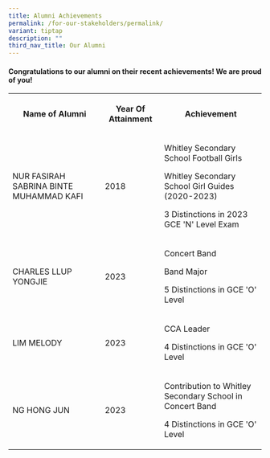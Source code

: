 ```yaml
---
title: Alumni Achievements
permalink: /for-our-stakeholders/permalink/
variant: tiptap
description: ""
third_nav_title: Our Alumni
---
```

<h4>Congratulations to our alumni on their recent achievements! We are proud of you!</h4>
<table style="minWidth: 100px">
<colgroup>
<col>
<col>
<col>
<col>
</colgroup>
<tbody>
<tr>
<th rowspan="1" colspan="2">
<p>Name of Alumni</p>
</th>
<th rowspan="1" colspan="1">
<p>Year Of Attainment</p>
</th>
<th rowspan="1" colspan="1">
<p>Achievement</p>
</th>
</tr>
<tr>
<td rowspan="1" colspan="2">
<p>NUR FASIRAH SABRINA BINTE MUHAMMAD KAFI</p>
</td>
<td rowspan="1" colspan="1">
<p>2018</p>
</td>
<td rowspan="1" colspan="1">
<p>Whitley Secondary School Football Girls</p>
<p>Whitley Secondary School Girl Guides (2020-2023)</p>
<p>3 Distinctions in 2023 GCE 'N' Level Exam</p>
</td>
</tr>
<tr>
<td rowspan="1" colspan="2">
<p>CHARLES LLUP YONGJIE</p>
</td>
<td rowspan="1" colspan="1">
<p>2023</p>
</td>
<td rowspan="1" colspan="1">
<p>Concert Band</p>
<p>Band Major</p>
<p>5 Distinctions in GCE 'O' Level</p>
</td>
</tr>
<tr>
<td rowspan="1" colspan="2">
<p>LIM MELODY</p>
</td>
<td rowspan="1" colspan="1">
<p>2023</p>
</td>
<td rowspan="1" colspan="1">
<p>CCA Leader</p>
<p>4 Distinctions in GCE 'O' Level</p>
</td>
</tr>
<tr>
<td rowspan="1" colspan="2">
<p>NG HONG JUN</p>
</td>
<td rowspan="1" colspan="1">
<p>2023</p>
</td>
<td rowspan="1" colspan="1">
<p>Contribution to Whitley Secondary School in Concert Band</p>
<p>4 Distinctions in GCE 'O' Level</p>
</td>
</tr>
</tbody>
</table>
<p></p>